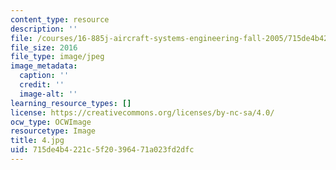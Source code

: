 ```yaml
---
content_type: resource
description: ''
file: /courses/16-885j-aircraft-systems-engineering-fall-2005/715de4b4221c5f20396471a023fd2dfc_4.jpg
file_size: 2016
file_type: image/jpeg
image_metadata:
  caption: ''
  credit: ''
  image-alt: ''
learning_resource_types: []
license: https://creativecommons.org/licenses/by-nc-sa/4.0/
ocw_type: OCWImage
resourcetype: Image
title: 4.jpg
uid: 715de4b4-221c-5f20-3964-71a023fd2dfc
---
```

